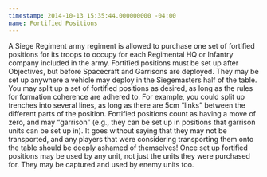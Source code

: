 ```yaml
---
timestamp: 2014-10-13 15:35:44.000000000 -04:00
name: Fortified Positions
---
```

<p>A Siege Regiment army regiment is allowed to purchase one set of fortified positions for its troops to occupy for each Regimental HQ or Infantry company included in the army. Fortified positions must be set up after Objectives, but before Spacecraft and Garrisons are deployed. They may be set up anywhere a vehicle may deploy in the Siegemasters half of the table. You may split up a set of fortified positions as desired, as long as the rules for formation coherence are adhered to. For example, you could split up trenches into several lines, as long as there are 5cm <q>links</q> between the different parts of the position. Fortified positions count as having a move of zero, and may <q>garrison</q> (e.g., they can be set up in positions that garrison units can be set up in). It goes without saying that they may not be transported, and any players that were considering transporting them onto the table should be deeply ashamed of themselves! Once set up fortified positions may be used by any unit, not just the units they were purchased for. They may be captured and used by enemy units too.</p>